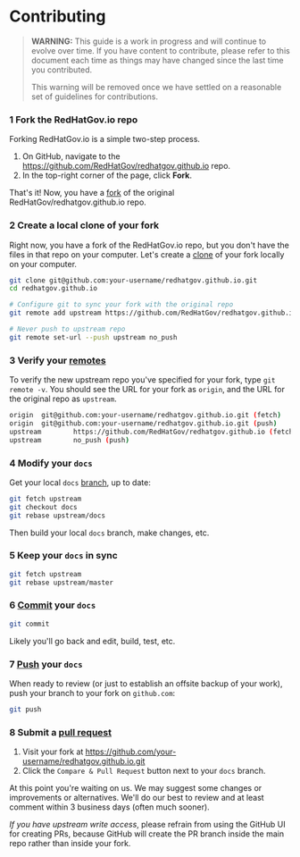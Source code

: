 # Contributing

> **WARNING:** This guide is a work in progress and will continue to evolve over
> time. If you have content to contribute, please refer to this document
> each time as things may have changed since the last time you contributed.
>
> This warning will be removed once we have settled on a reasonable set of
> guidelines for contributions.

### 1 Fork the RedHatGov.io repo

Forking RedHatGov.io is a simple two-step process.

1. On GitHub, navigate to the https://github.com/RedHatGov/redhatgov.github.io
repo.
2. In the top-right corner of the page, click **Fork**.

That's it! Now, you have a [fork][git-fork] of the original RedHatGov/redhatgov.github.io
repo.

### 2 Create a local clone of your fork

Right now, you have a fork of the RedHatGov.io repo, but you don't have the files in that repo on your computer. Let's create a [clone][git-clone] of your fork locally on your computer.

```sh
git clone git@github.com:your-username/redhatgov.github.io.git
cd redhatgov.github.io

# Configure git to sync your fork with the original repo
git remote add upstream https://github.com/RedHatGov/redhatgov.github.io

# Never push to upstream repo
git remote set-url --push upstream no_push
```

### 3 Verify your [remotes][git-remotes]

To verify the new upstream repo you've specified for your fork, type
`git remote -v`. You should see the URL for your fork as `origin`, and the URL for the original repo as `upstream`.

```sh
origin  git@github.com:your-username/redhatgov.github.io.git (fetch)
origin  git@github.com:your-username/redhatgov.github.io.git (push)
upstream        https://github.com/RedHatGov/redhatgov.github.io (fetch)
upstream        no_push (push)
```

### 4 Modify your `docs`

Get your local `docs` [branch][git-branch], up to date:

```sh
git fetch upstream
git checkout docs
git rebase upstream/docs
```

Then build your local `docs` branch, make changes, etc.

### 5 Keep your `docs` in sync

```sh
git fetch upstream
git rebase upstream/master
```

### 6 [Commit][git-commit] your `docs`

```sh
git commit
```

Likely you'll go back and edit, build, test, etc.

### 7 [Push][git-push] your `docs`

When ready to review (or just to establish an offsite backup of your work),
push your branch to your fork on `github.com`:

```sh
git push
```

### 8 Submit a [pull request][pr]

1. Visit your fork at https://github.com/your-username/redhatgov.github.io.git
2. Click the `Compare & Pull Request` button next to your `docs` branch.

At this point you're waiting on us. We may suggest some changes or improvements
or alternatives. We'll do our best to review and at least comment within 3
business days (often much sooner).

_If you have upstream write access_, please refrain from using the GitHub UI
for creating PRs, because GitHub will create the PR branch inside the main
repo rather than inside your fork.

[git-fork]: https://help.github.com/articles/fork-a-repo/
[git-clone]: https://git-scm.com/docs/git-clone
[git-remotes]: https://git-scm.com/book/en/v2/Git-Basics-Working-with-Remotes
[git-branch]: https://git-scm.com/docs/git-branch
[git-commit]: https://git-scm.com/docs/git-commit
[git-push]: https://git-scm.com/docs/git-push
[pr]: https://github.com/RedHatGov/redhatgov.github.io/compare/
